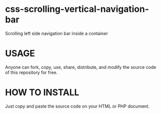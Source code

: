 # css-scrolling-vertical-navigation-bar
Scrolling left side navigation bar inside a container

# USAGE
Anyone can fork, copy, use, share, distribute, and modify the source code of this repository for free.

# HOW TO INSTALL
Just copy and paste the source code on your HTML or PHP document.
